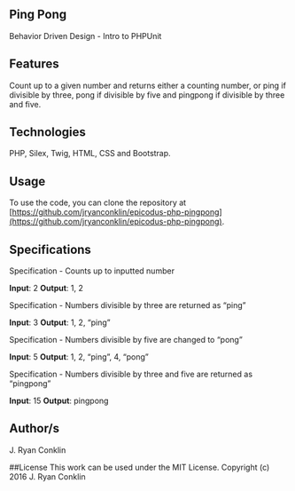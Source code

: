 ## Ping Pong
Behavior Driven Design - Intro to PHPUnit

## Features
Count up to a given number and returns either a counting number, or ping if divisible by three, pong if divisible by five and pingpong if divisible by three and five.

## Technologies

PHP, Silex, Twig, HTML, CSS and Bootstrap.

## Usage

To use the code, you can clone the repository at [https://github.com/jryanconklin/epicodus-php-pingpong](https://github.com/jryanconklin/epicodus-php-pingpong).

## Specifications

Specification - Counts up to inputted number

__Input__: 2
__Output__:  1, 2

Specification - Numbers divisible by three are returned as “ping”

__Input__: 3
__Output__: 1, 2, “ping”

Specification - Numbers divisible by five are changed to “pong”

__Input__: 5
__Output__: 1, 2, “ping”, 4, “pong”

Specification - Numbers divisible by three and five are returned as “pingpong”

__Input__: 15
__Output__: pingpong

## Author/s
J. Ryan Conklin

##License
This work can be used under the MIT License.
Copyright (c) 2016 J. Ryan Conklin

